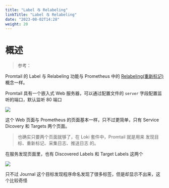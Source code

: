 ```yaml
---
title: "Label 与 Relabeling"
linkTitle: "Label 与 Relabeling"
date: "2023-08-02T14:28"
weight: 20
---
```


# 概述

> 参考：

Promtail 的 Label 与 Relabeling 功能与 Prometheus 中的 [Relabeling(重新标记)](docs/6.可观测性/监控系统/Prometheus/Target(目标)%20与%20Relabeling(重新标记).md) 概念一样。

Promtail 具有一个嵌入式 Web 服务器，可以通过配置文件的 `server` 字段配置监听的端口，默认监听 80 端口

![](https://notes-learning.oss-cn-beijing.aliyuncs.com/mdqko5/1616129665346-dc2414b8-d71a-4d16-864a-019c0706ec01.png)

这个 Web 页面与 Prometheus 的页面基本一样，只不过更简单，只有 Service Dicovery 和 Targets 两个页面。

> 也确实只要两个页面就够了，在 Loki 套件中，Promtail 就是用来 发现目标、重新标记、采集日志、推送日志 的。

在服务发现页面里，也有 Discovered Labels 和 Target Labels 这两个

![](https://notes-learning.oss-cn-beijing.aliyuncs.com/mdqko5/1616129665338-c95fc783-cbd1-4e6c-958f-6a8a78448899.png)

只不过 Journal 这个目标发现程序命名发现了很多标签，但是却显示不出来，这个比较奇怪
